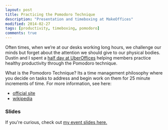 ```yaml
---
layout: post
title: Practicing the Pomodoro Technique
description: "Presentation and timeboxing at MakeOffices"
modified: 2014-02-27
tags: [productivity, timeboxing, pomodoro]
comments: true
---
```


Often times, when we’re at our desks working long hours, we challenge our minds but forget about the attention we should give to our physical bodies.
Dustin and I spent a [half day at UberOffices](https://routeam.com/classes/1309) helping members practice healthy productivity through the Pomodoro technique.

What is the Pomodoro Technique? Its a time management philosophy where you decide on tasks to address and begin work on them for 25 minute increments of time. For more information, see here:

  * [official site](http://pomodorotechnique.com/)
  * [wikipedia](http://en.wikipedia.org/wiki/Pomodoro_Technique)

### Slides

If you're curious, check out [my event slides here.](../practicing-pomodoro)
